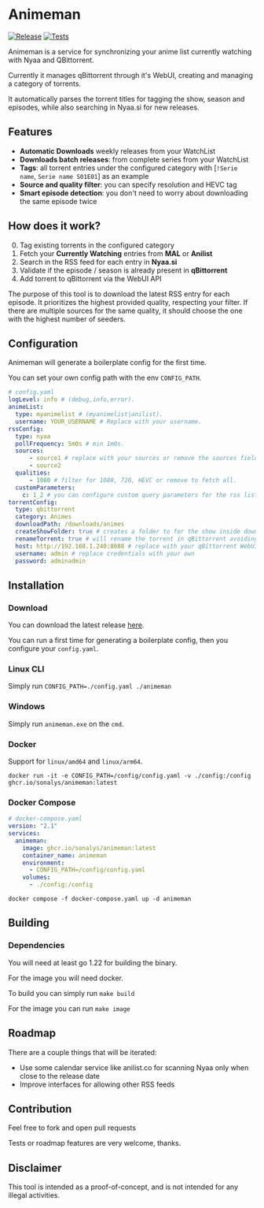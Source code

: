 # Animeman

[![Release](https://github.com/sonalys/animeman/actions/workflows/goreleaser.yml/badge.svg)](https://github.com/sonalys/animeman/actions/workflows/goreleaser.yml)
[![Tests](https://github.com/sonalys/animeman/actions/workflows/tests.yml/badge.svg)](https://github.com/sonalys/animeman/actions/workflows/tests.yml)

Animeman is a service for synchronizing your anime list currently watching with Nyaa and QBittorrent.

Currently it manages qBittorrent through it's WebUI, creating and managing a category of torrents.

It automatically parses the torrent titles for tagging the show, season and episodes, while also searching in Nyaa.si for new releases.

## Features

* **Automatic Downloads** weekly releases from your WatchList
* **Downloads batch releases**: from complete series from your WatchList
* **Tags**: all torrent entries under the configured category with [`!Serie name`, `Serie name S01E01`] as an example
* **Source and quality filter**: you can specify resolution and HEVC tag
* **Smart episode detection**: you don't need to worry about downloading the same episode twice

## How does it work?

0. Tag existing torrents in the configured category
1. Fetch your **Currently Watching** entries from **MAL** or **Anilist**
2. Search in the RSS feed for each entry in **Nyaa.si**
3. Validate if the episode / season is already present in **qBittorrent**
4. Add torrent to qBittorrent via the WebUI API

The purpose of this tool is to download the latest RSS entry for each episode.
It prioritizes the highest provided quality, respecting your filter.
If there are multiple sources for the same quality, it should choose the one with the highest number of seeders.

## Configuration

Animeman will generate a boilerplate config for the first time.

You can set your own config path with the env `CONFIG_PATH`.

```yaml
# config.yaml
logLevel: info # (debug,info,error).
animeList:
  type: myanimelist # (myanimelist|anilist).
  username: YOUR_USERNAME # Replace with your username.
rssConfig:
  type: nyaa
  pollFrequency: 5m0s # min 1m0s.
  sources:
      - source1 # replace with your sources or remove the sources field to fetch all.
      - source2
  qualities:
      - 1080 # filter for 1080, 720, HEVC or remove to fetch all.
  customParameters:
    c: 1_2 # you can configure custom query parameters for the rss list call. In this example it will set ?c=1_2.
torrentConfig:
  type: qbittorrent
  category: Animes
  downloadPath: /downloads/animes
  createShowFolder: true # creates a folder to for the show inside downloadPath.
  renameTorrent: true # will rename the torrent in qBittorrent avoiding conflict between multiple sources with different names for the show.
  host: http://192.168.1.240:8088 # replace with your qBittorrent WebUI address.
  username: admin # replace credentials with your own
  password: adminadmin
```

## Installation

### Download

You can download the latest release [here](https://github.com/sonalys/animeman/releases).

You can run a first time for generating a boilerplate config, then you configure your `config.yaml`.

### Linux CLI

Simply run `CONFIG_PATH=./config.yaml ./animeman`

### Windows

Simply run `animeman.exe` on the `cmd`.

### Docker

Support for `linux/amd64` and `linux/arm64`.

```docker run -it -e CONFIG_PATH=/config/config.yaml -v ./config:/config ghcr.io/sonalys/animeman:latest```

### Docker Compose

```yaml
# docker-compose.yaml
version: "2.1"
services:
  animeman:
    image: ghcr.io/sonalys/animeman:latest
    container_name: animeman
    environment:
      - CONFIG_PATH=/config/config.yaml
    volumes:
      - ./config:/config
```

`docker compose -f docker-compose.yaml up -d animeman`

## Building

### Dependencies

You will need at least go 1.22 for building the binary.

For the image you will need docker.

To build you can simply run `make build`

For the image you can run `make image`

## Roadmap

There are a couple things that will be iterated:

* Use some calendar service like anilist.co for scanning Nyaa only when close to the release date
* Improve interfaces for allowing other RSS feeds

## Contribution

Feel free to fork and open pull requests

Tests or roadmap features are very welcome, thanks.

## Disclaimer

This tool is intended as a proof-of-concept, and is not intended for any illegal activities.
